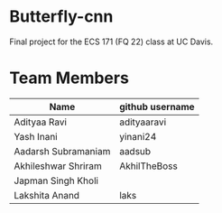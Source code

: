 # Butterfly-cnn
Final project for the ECS 171 (FQ 22) class at UC Davis.

# Team Members
| Name                | github username
| ----                | ---
| Adityaa Ravi        | adityaaravi
| Yash Inani          | yinani24
| Aadarsh Subramaniam | aadsub
| Akhileshwar Shriram | AkhilTheBoss 
| Japman Singh Kholi  | 
| Lakshita Anand      | laks
